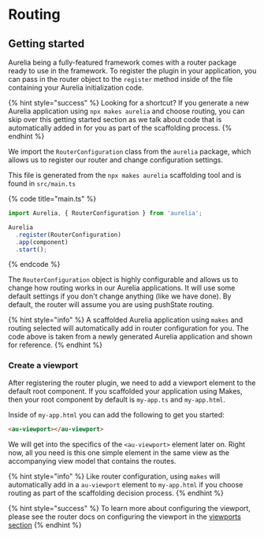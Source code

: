 # Routing

## Getting started

Aurelia being a fully-featured framework comes with a router package ready to use in the framework. To register the plugin in your application, you can pass in the router object to the `register` method inside of the file containing your Aurelia initialization code.&#x20;

{% hint style="success" %}
Looking for a shortcut? If you generate a new Aurelia application using `npx makes aurelia` and choose routing, you can skip over this getting started section as we talk about code that is automatically added in for you as part of the scaffolding process.
{% endhint %}

We import the `RouterConfiguration` class from the `aurelia` package, which allows us to register our router and change configuration settings.

This file is generated from the `npx makes aurelia` scaffolding tool and is found in `src/main.ts`

{% code title="main.ts" %}
```typescript
import Aurelia, { RouterConfiguration } from 'aurelia';

Aurelia
  .register(RouterConfiguration)
  .app(component)
  .start();
```
{% endcode %}

The `RouterConfiguration` object is highly configurable and allows us to change how routing works in our Aurelia applications. It will use some default settings if you don't change anything (like we have done). By default, the router will assume you are using pushState routing.

{% hint style="info" %}
A scaffolded Aurelia application using `makes` and routing selected will automatically add in router configuration for you. The code above is taken from a newly generated Aurelia application and shown for reference.
{% endhint %}

### Create a viewport

After registering the router plugin, we need to add a viewport element to the default root component. If you scaffolded your application using Makes, then your root component by default is `my-app.ts` and `my-app.html`.

Inside of `my-app.html` you can add the following to get you started:

```html
<au-viewport></au-viewport>
```

We will get into the specifics of the `<au-viewport>` element later on. Right now, all you need is this one simple element in the same view as the accompanying view model that contains the routes.

{% hint style="info" %}
Like router configuration, using `makes` will automatically add in a `au-viewport` element to `my-app.html` if you choose routing as part of the scaffolding decision process.
{% endhint %}

{% hint style="success" %}
To learn more about configuring the viewport, please see the router docs on configuring the viewport in the [viewports section](viewports.md)
{% endhint %}
